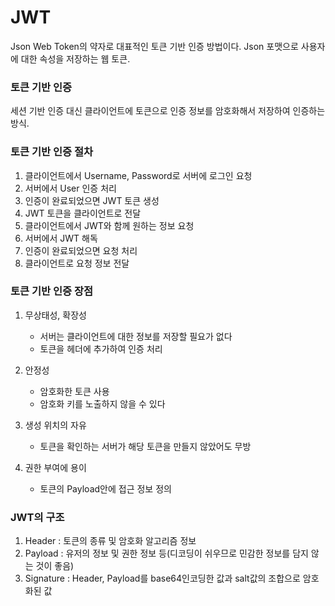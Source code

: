 # JWT
Json Web Token의 약자로 대표적인 토큰 기반 인증 방법이다. Json 포맷으로 사용자에 대한 속성을 저장하는 웹 토큰.

### 토큰 기반 인증
세션 기반 인증 대신 클라이언트에 토큰으로 인증 정보를 암호화해서 저장하여 인증하는 방식.

### 토큰 기반 인증 절차
1. 클라이언트에서 Username, Password로 서버에 로그인 요청
2. 서버에서 User 인증 처리
3. 인증이 완료되었으면 JWT 토큰 생성
4. JWT 토큰을 클라이언트로 전달
5. 클라이언트에서 JWT와 함께 원하는 정보 요청
6. 서버에서 JWT 해독
7. 인증이 완료되었으면 요청 처리
8. 클라이언트로 요청 정보 전달

### 토큰 기반 인증 장점
1. 무상태성, 확장성

    - 서버는 클라이언트에 대한 정보를 저장할 필요가 없다
    - 토큰을 헤더에 추가하여 인증 처리

2. 안정성

    - 암호화한 토큰 사용
    - 암호화 키를 노출하지 않을 수 있다

3. 생성 위치의 자유

    - 토큰을 확인하는 서버가 해당 토큰을 만들지 않았어도 무방

4. 권한 부여에 용이

    - 토큰의 Payload안에 접근 정보 정의

### JWT의 구조
1. Header : 토큰의 종류 및 암호화 알고리즘 정보
2. Payload : 유저의 정보 및 권한 정보 등(디코딩이 쉬우므로 민감한 정보를 담지 않는 것이 좋음)
3. Signature : Header, Payload를 base64인코딩한 값과 salt값의 조합으로 암호화된 값

